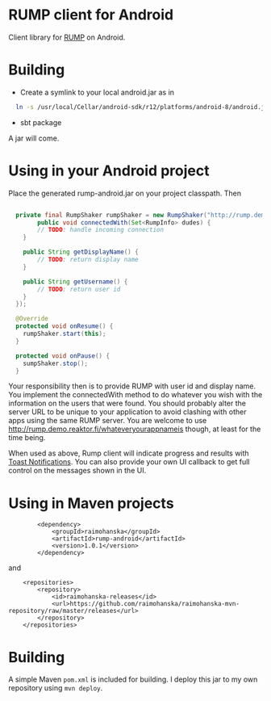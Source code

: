 RUMP client for Android
=======================

Client library for [RUMP](https://github.com/raimohanska/rump) on Android.

Building
========

- Create a symlink to your local android.jar as in

~~~ .bash
  ln -s /usr/local/Cellar/android-sdk/r12/platforms/android-8/android.jar lib/android.jar
~~~

- sbt package

A jar will come.

Using in your Android project
=============================

Place the generated rump-android.jar on your project classpath. Then

~~~ .java

  private final RumpShaker rumpShaker = new RumpShaker("http://rump.demo.reaktor.fi/demo", new RumpCallback() {
    	public void connectedWith(Set<RumpInfo> dudes) {
		// TODO: handle incoming connection
	}

	public String getDisplayName() {
		// TODO: return display name
	}

	public String getUsername() {
		// TODO: return user id
	}
  });

  @Override
  protected void onResume() {
	rumpShaker.start(this);
  }

  protected void onPause() {
  	sumpShaker.stop();
  }
~~~

Your responsibility then is to provide RUMP with user id and display name. 
You implement the connectedWith method to do whatever you wish with the information on the users that were found.
You should probably alter the server URL to be unique to your application to avoid clashing with other apps using
the same RUMP server. You are welcome to use http://rump.demo.reaktor.fi/whateveryourappnameis though, at least for the time being.

When used as above, Rump client will indicate progress and results with [Toast Notifications](http://developer.android.com/guide/topics/ui/notifiers/toasts.html).
You can also provide your own UI callback to get full control on the messages shown in the UI.

Using in Maven projects
=======================

~~~
        <dependency>
            <groupId>raimohanska</groupId>
            <artifactId>rump-android</artifactId>
            <version>1.0.1</version>
        </dependency>
~~~

and

~~~
    <repositories>
	    <repository>
	        <id>raimohanska-releases</id>
	        <url>https://github.com/raimohanska/raimohanska-mvn-repository/raw/master/releases</url>
	    </repository>
	</repositories>
~~~

Building
========

A simple Maven `pom.xml` is included for building. I deploy this jar to my own repository using `mvn deploy`.